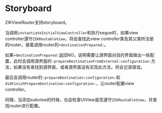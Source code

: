# Storyboard

ZIKViewRouter支持storyboard。

当调用`instantiateInitialViewController`和执行segue时，如果view controller遵守`ZIKRoutableView`，将会查找此view controller类及其父类所注册的router，接着调用router的`+destinationPrepared:`。

如果`+destinationPrepared:`返回NO，说明需要让源界面对目的界面做出一些配置，此时会调用源界面的`-prepareDestinationFromExternal:configuration:`方法，如果没有查找到源界面，或者源界面没有实现此方法，将会记录错误。

最后会调用router的`-prepareDestination:configuration:`和`didFinishPrepareDestination:configuration:`，让router配置view controller。

同理，当添加subview的时候，也会检查UIView是否遵守`ZIKRoutableView`，并查找router进行配置。